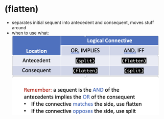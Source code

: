 (flatten)
=======
- separates initial sequent into antecedent and consequent, moves stuff around
- when to use what: ![image.png](../assets/image_1688746628132_0.png)
